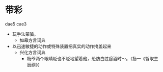 



# 带彩
dae5 cae3
+ 玩手法蒙骗。
  * 如皋方言词典
+ 以迅速敏捷的动作或特殊装置把真实的动作掩盖起来
  * 兴化方言词典
    - 杨爷两个眼睛眨也不眨地望着他，恐防白胜舀酒时～。（扬一《智取生辰纲》）

